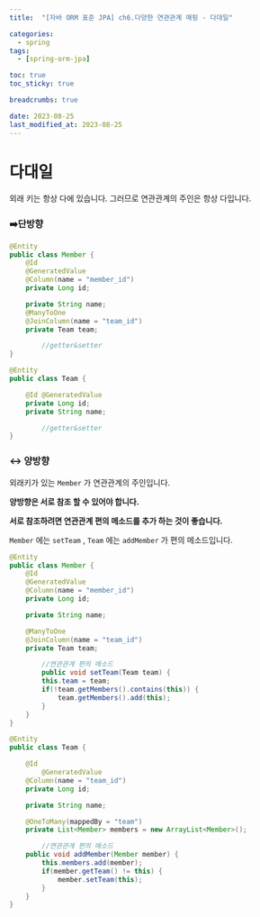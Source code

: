 ```yaml
---
title:  "[자바 ORM 표준 JPA] ch6.다양한 연관관계 매핑 - 다대일"

categories:
  - spring
tags:
  - [spring-orm-jpa]

toc: true
toc_sticky: true

breadcrumbs: true

date: 2023-08-25
last_modified_at: 2023-08-25
---
```


# 다대일 

외래 키는 항상 다에 있습니다. 그러므로 연관관계의 주인은 항상 다입니다.

### ➡️단방향

```java
@Entity
public class Member {
    @Id
    @GeneratedValue
    @Column(name = "member_id")
    private Long id;

    private String name;
    @ManyToOne
    @JoinColumn(name = "team_id")
    private Team team;

		//getter&setter
}
```

```java
@Entity
public class Team {

    @Id @GeneratedValue
    private Long id;
    private String name;

		//getter&setter
}
```

### ↔️ 양방향

외래키가 있는 `Member` 가 연관관계의 주인입니다.

**양방향은 서로 참조 할 수 있어야 합니다.**

**서로 참조하려면 연관관계 편의 메소드를 추가 하는 것이 좋습니다.**

`Member` 에는 `setTeam` , `Team` 에는 `addMember` 가 편의 메소드입니다.

```java
@Entity
public class Member {
    @Id
    @GeneratedValue
    @Column(name = "member_id")
    private Long id;

    private String name;

    @ManyToOne
    @JoinColumn(name = "team_id")
    private Team team;

		//연관관계 편의 메소드
		public void setTeam(Team team) {
        this.team = team;
        if(!team.getMembers().contains(this)) {
            team.getMembers().add(this);
        }
    }
}
```

```java
@Entity
public class Team {

    @Id 
		@GeneratedValue
    @Column(name = "team_id")
    private Long id;

    private String name;

    @OneToMany(mappedBy = "team")
    private List<Member> members = new ArrayList<Member>();

		//연관관계 편의 메소드
    public void addMember(Member member) {
        this.members.add(member);
        if(member.getTeam() != this) {
            member.setTeam(this);
        }
    }
}
```
